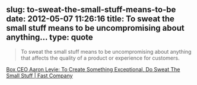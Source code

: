 slug: to-sweat-the-small-stuff-means-to-be
date: 2012-05-07 11:26:16
title: To sweat the small stuff means to be uncompromising about anything...
type: quote
---

> To sweat the small stuff means to be uncompromising about anything that affects the quality of a product or experience for customers.

[Box CEO Aaron Levie: To Create Something Exceptional, Do Sweat The Small Stuff | Fast Company](http://www.fastcompany.com/1798504/to-create-something-exceptional-do-sweat-the-small-stuff)
